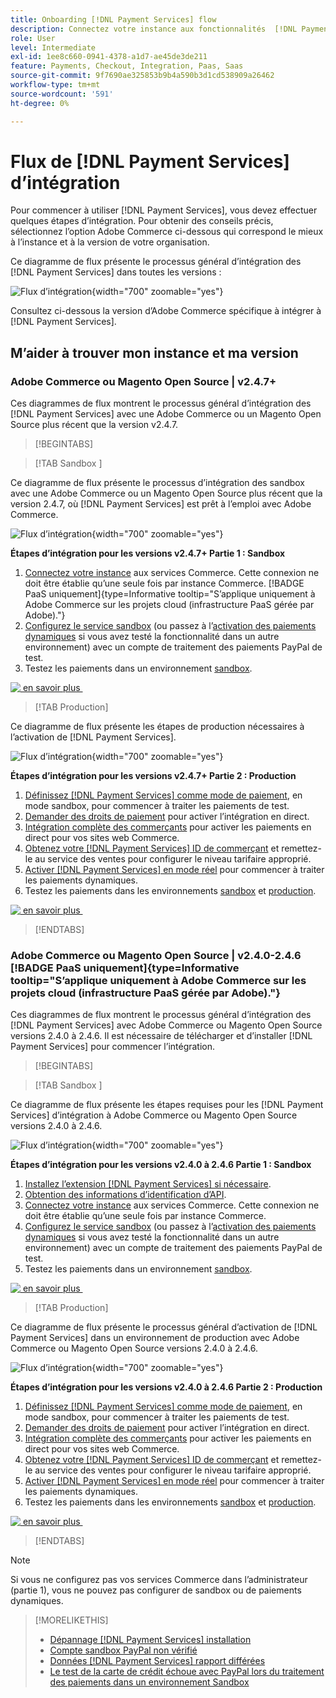 ```yaml
---
title: Onboarding [!DNL Payment Services] flow
description: Connectez votre instance aux fonctionnalités  [!DNL Payment Services]  en effectuant quelques étapes d’intégration.
role: User
level: Intermediate
exl-id: 1ee8c660-0941-4378-a1d7-ae45de3de211
feature: Payments, Checkout, Integration, Paas, Saas
source-git-commit: 9f7690ae325853b9b4a590b3d1cd538909a26462
workflow-type: tm+mt
source-wordcount: '591'
ht-degree: 0%

---
```


# Flux de [!DNL Payment Services] d’intégration

Pour commencer à utiliser [!DNL Payment Services], vous devez effectuer quelques étapes d’intégration. Pour obtenir des conseils précis, sélectionnez l’option Adobe Commerce ci-dessous qui correspond le mieux à l’instance et à la version de votre organisation.

Ce diagramme de flux présente le processus général d’intégration des [!DNL Payment Services] dans toutes les versions :

![Flux d’intégration](assets/flow-payment-services.png){width="700" zoomable="yes"}

Consultez ci-dessous la version d’Adobe Commerce spécifique à intégrer à [!DNL Payment Services].

## M’aider à trouver mon instance et ma version

### Adobe Commerce ou Magento Open Source | v2.4.7+

Ces diagrammes de flux montrent le processus général d’intégration des [!DNL Payment Services] avec une Adobe Commerce ou un Magento Open Source plus récent que la version v2.4.7.

>[!BEGINTABS]

>[!TAB  Sandbox ]

Ce diagramme de flux présente le processus d’intégration des sandbox avec une Adobe Commerce ou un Magento Open Source plus récent que la version 2.4.7, où [!DNL Payment Services] est prêt à l’emploi avec Adobe Commerce.

![Flux d’intégration](assets/flow-sandbox-configuration-onboarding-2.4.7.png){width="700" zoomable="yes"}

**Étapes d’intégration pour les versions v2.4.7+ Partie 1 : Sandbox**

1. [Connectez votre instance](connect.md#configure-commerce-services) aux services Commerce. Cette connexion ne doit être établie qu’une seule fois par instance Commerce. [!BADGE PaaS uniquement]{type=Informative tooltip="S’applique uniquement à Adobe Commerce sur les projets cloud (infrastructure PaaS gérée par Adobe)."}
1. [Configurez le service sandbox](sandbox.md#enable-sandbox-testing) (ou passez à l’[activation des paiements dynamiques](sandbox.md#enable-live-payments) si vous avez testé la fonctionnalité dans un autre environnement) avec un compte de traitement des paiements PayPal de test.
1. Testez les paiements dans un environnement [sandbox](sandbox.md#test-in-sandbox-environment).

[![&#x200B; en savoir plus &#x200B;](assets/learn-more-button.svg)](https://helpx.adobe.com/fr/legal/product-descriptions/payment-services-for-Adobe-Commerce-and-Magento-Open-Source-On-demand-Services.html)

>[!TAB Production]

Ce diagramme de flux présente les étapes de production nécessaires à l’activation de [!DNL Payment Services].

![Flux d’intégration](assets/flow-production-payment-services.png){width="700" zoomable="yes"}

**Étapes d’intégration pour les versions v2.4.7+ Partie 2 : Production**

1. [Définissez [!DNL Payment Services] comme mode de paiement](production.md#set-payment-services-as-payment-method), en mode sandbox, pour commencer à traiter les paiements de test.
1. [Demander des droits de paiement](production.md#request-payments-entitlement-from-adobe) pour activer l’intégration en direct.
1. [Intégration complète des commerçants](production.md#complete-merchant-onboarding) pour activer les paiements en direct pour vos sites web Commerce.
1. [Obtenez votre [!DNL Payment Services] ID de commerçant](production.md#configure-pricing-tier) et remettez-le au service des ventes pour configurer le niveau tarifaire approprié.
1. [Activer [!DNL Payment Services] en mode réel](production.md#enable-live-payments) pour commencer à traiter les paiements dynamiques.
1. Testez les paiements dans les environnements [sandbox](sandbox.md#test-in-sandbox-environment) et [production](production.md#test-in-production).

[![&#x200B; en savoir plus &#x200B;](assets/learn-more-button.svg)](production.md)

>[!ENDTABS]

### Adobe Commerce ou Magento Open Source | v2.4.0-2.4.6 [!BADGE PaaS uniquement]{type=Informative tooltip="S’applique uniquement à Adobe Commerce sur les projets cloud (infrastructure PaaS gérée par Adobe)."}

Ces diagrammes de flux montrent le processus général d’intégration des [!DNL Payment Services] avec Adobe Commerce ou Magento Open Source versions 2.4.0 à 2.4.6. Il est nécessaire de télécharger et d’installer [!DNL Payment Services] pour commencer l’intégration.

>[!BEGINTABS]

>[!TAB  Sandbox ]

Ce diagramme de flux présente les étapes requises pour les [!DNL Payment Services] d’intégration à Adobe Commerce ou Magento Open Source versions 2.4.0 à 2.4.6.

![Flux d’intégration](assets/flow-sandbox-installation-configuration-onboarding-2.4.0.png){width="700" zoomable="yes"}

**Étapes d’intégration pour les versions v2.4.0 à 2.4.6 Partie 1 : Sandbox**

1. [Installez l’extension  [!DNL Payment Services]  si nécessaire](install.md#get-payment-services).
1. [Obtention des informations d’identification d’API](connect.md#obtain-api-credentials).
1. [Connectez votre instance](connect.md#configure-commerce-services) aux services Commerce. Cette connexion ne doit être établie qu’une seule fois par instance Commerce.
1. [Configurez le service sandbox](sandbox.md#enable-sandbox-testing) (ou passez à l’[activation des paiements dynamiques](sandbox.md#enable-live-payments) si vous avez testé la fonctionnalité dans un autre environnement) avec un compte de traitement des paiements PayPal de test.
1. Testez les paiements dans un environnement [sandbox](sandbox.md#test-in-sandbox-environment).

[![&#x200B; en savoir plus &#x200B;](assets/learn-more-button.svg)](https://helpx.adobe.com/fr/legal/product-descriptions/payment-services-for-Adobe-Commerce-and-Magento-Open-Source-On-demand-Services.html)

>[!TAB Production]

Ce diagramme de flux présente le processus général d’activation de [!DNL Payment Services] dans un environnement de production avec Adobe Commerce ou Magento Open Source versions 2.4.0 à 2.4.6.

![Flux d’intégration](assets/flow-production-payment-services.png){width="700" zoomable="yes"}

**Étapes d’intégration pour les versions v2.4.0 à 2.4.6 Partie 2 : Production**

1. [Définissez [!DNL Payment Services] comme mode de paiement](production.md#set-payment-services-as-payment-method), en mode sandbox, pour commencer à traiter les paiements de test.
1. [Demander des droits de paiement](production.md#request-payments-entitlement-from-adobe) pour activer l’intégration en direct.
1. [Intégration complète des commerçants](production.md#complete-merchant-onboarding) pour activer les paiements en direct pour vos sites web Commerce.
1. [Obtenez votre [!DNL Payment Services] ID de commerçant](production.md#configure-pricing-tier) et remettez-le au service des ventes pour configurer le niveau tarifaire approprié.
1. [Activer [!DNL Payment Services] en mode réel](production.md#enable-live-payments) pour commencer à traiter les paiements dynamiques.
1. Testez les paiements dans les environnements [sandbox](sandbox.md#test-in-sandbox-environment) et [production](production.md#test-in-production).

[![&#x200B; en savoir plus &#x200B;](assets/learn-more-button.svg)](onboard.md)

>[!ENDTABS]

>[!NOTE]
>
>Si vous ne configurez pas vos services Commerce dans l’administrateur (partie 1), vous ne pouvez pas configurer de sandbox ou de paiements dynamiques.

>[!MORELIKETHIS]
>
> * [Dépannage [!DNL Payment Services] installation](https://experienceleague.adobe.com/docs/commerce-knowledge-base/kb/troubleshooting/payments/payservices-install.html?lang=fr)
> * [Compte sandbox PayPal non vérifié](https://experienceleague.adobe.com/docs/commerce-knowledge-base/kb/troubleshooting/payments/payservices-paypal-acct.html?lang=fr)
> * [Données  [!DNL Payment Services]  rapport différées](https://experienceleague.adobe.com/docs/commerce-knowledge-base/kb/troubleshooting/payments/payservices-report-info-delayed.html?lang=fr)
> * [Le test de la carte de crédit échoue avec PayPal lors du traitement des paiements dans un environnement Sandbox](https://experienceleague.adobe.com/docs/commerce-knowledge-base/kb/troubleshooting/payments/payservices-cc-sandbox-failure.html?lang=fr)